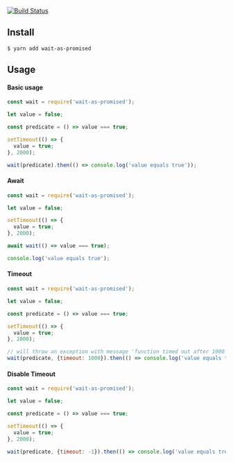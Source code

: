 
[![Build Status](https://travis-ci.org/hyanmandian/wait-as-promised.svg?branch=master)](https://travis-ci.org/hyanmandian/wait-as-promised)

## Install

```
$ yarn add wait-as-promised
```

## Usage

#### Basic usage

```js
const wait = require('wait-as-promised');

let value = false;

const predicate = () => value === true;

setTimeout(() => {
  value = true;
}, 2000);

wait(predicate).then(() => console.log('value equals true'));
```

#### Await

```js
const wait = require('wait-as-promised');

let value = false;

setTimeout(() => {
  value = true;
}, 2000);

await wait(() => value === true);

console.log('value equals true');
```

#### Timeout

```js
const wait = require('wait-as-promised');

let value = false;

const predicate = () => value === true;

setTimeout(() => {
  value = true;
}, 2000);

// will throw an exception with message 'function timed out after 1000 milliseconds'
wait(predicate, {timeout: 1000}).then(() => console.log('value equals true'));
```

#### Disable Timeout

```js
const wait = require('wait-as-promised');

let value = false;

const predicate = () => value === true;

setTimeout(() => {
  value = true;
}, 2000);

wait(predicate, {timeout: -1}).then(() => console.log('value equals true'));
```
